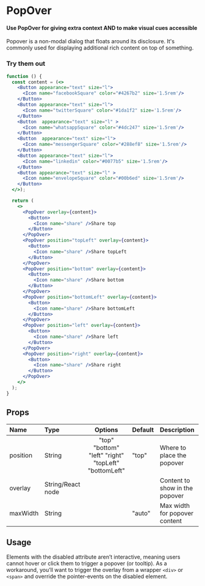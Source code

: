 # PopOver

#### Use PopOver for giving extra context AND to make visual cues accessible

Popover is a non-modal dialog that floats around its disclosure. It's
commonly used for displaying additional rich content on top of something.

### Try them out

```.jsx
function () {
  const content = (<>
    <Button appearance="text" size="l">
      <Icon name="facebookSquare" color="#4267b2" size='1.5rem'/>
    </Button>
    <Button appearance="text" size="l">
      <Icon name="twitterSquare" color="#1da1f2" size='1.5rem'/>
    </Button>
    <Button  appearance="text" size="l" >
      <Icon name="whatsappSquare" color="#4dc247" size='1.5rem'/>
    </Button>
    <Button  appearance="text" size="l">
      <Icon name="messengerSquare" color="#288ef8" size='1.5rem'/>
    </Button>
    <Button appearance="text" size="l">
      <Icon name="linkedin" color="#0077b5" size='1.5rem'/>
    </Button>
    <Button appearance="text" size="l" >
      <Icon name="envelopeSquare" color="#00b6ed" size='1.5rem'/>
    </Button>
  </>);

  return (
    <>
      <PopOver overlay={content}>
        <Button>
          <Icon name="share" />Share top
        </Button>
      </PopOver>
      <PopOver position="topLeft" overlay={content}>
        <Button>
          <Icon name="share" />Share topLeft
        </Button>
      </PopOver>
      <PopOver position="bottom" overlay={content}>
        <Button>
          <Icon name="share" />Share bottom
        </Button>
      </PopOver>
      <PopOver position="bottomLeft" overlay={content}>
        <Button>
          <Icon name="share" />Share bottomLeft
        </Button>
      </PopOver>
      <PopOver position="left" overlay={content}>
        <Button>
          <Icon name="share" />Share left
        </Button>
      </PopOver>
      <PopOver position="right" overlay={content}>
        <Button>
          <Icon name="share" />Share right
        </Button>
      </PopOver>
    </>
  );
}
```

## Props

| Name     | Type              |                       Options                        | Default | Description                    |
| :------- | :---------------- | :--------------------------------------------------: | :------ | :----------------------------- |
| position | String            | "top" "bottom" "left" "right" "topLeft" "bottomLeft" | "top"   | Where to place the popover     |
| overlay  | String/React node |                                                      |         | Content to show in the popover |
| maxWidth | String            |                                                      | "auto"  | Max width for popover content  |

## Usage

Elements with the disabled attribute aren’t interactive, meaning users cannot
hover or click them to trigger a popover (or tooltip). As a workaround, you’ll
want to trigger the overlay from a wrapper `<div>` or `<span>` and override the
pointer-events on the disabled element.
